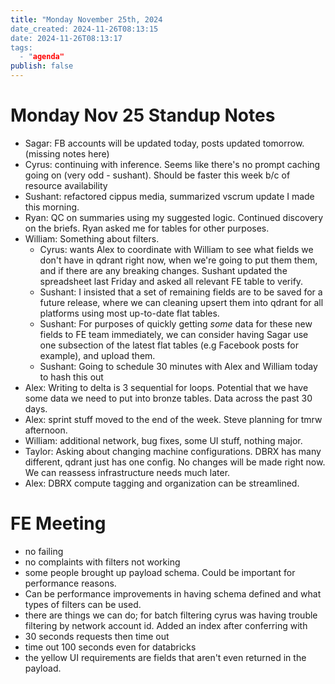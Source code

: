 ```yaml
---
title: "Monday November 25th, 2024
date_created: 2024-11-26T08:13:15
date: 2024-11-26T08:13:17
tags:
  - "agenda"
publish: false
---
```


# Monday Nov 25 Standup Notes
- Sagar: FB accounts will be updated today, posts updated tomorrow. (missing notes here)
- Cyrus: continuing with inference. Seems like there's no prompt caching going on (very odd - sushant). Should be faster this week b/c of resource availability
- Sushant: refactored cippus media, summarized vscrum update I made this morning.
- Ryan: QC on summaries using my suggested logic. Continued discovery on the briefs. Ryan asked me for tables for other purposes.
- William: Something about filters. 
  - Cyrus: wants Alex to coordinate with William to see what fields we don't have in qdrant right now, when we're going to put them them, and if there are any breaking changes. Sushant updated the spreadsheet last Friday and asked all relevant FE table to verify. 
  - Sushant: I insisted that a set of remaining fields are to be saved for a future release, where we can cleaning upsert them into qdrant for all platforms using most up-to-date flat tables. 
  - Sushant: For purposes of quickly getting *some* data for these new fields to FE team immediately, we can consider having Sagar use one subsection of the latest flat tables (e.g Facebook posts for example), and upload them. 
  - Sushant: Going to schedule 30 minutes with Alex and William today to hash this out
- Alex: Writing to delta is 3 sequential for loops. Potential that we have some data we need to put into bronze tables. Data across the past 30 days. 
- Alex: sprint stuff moved to the end of the week. Steve planning for tmrw afternoon. 
- William: additional network, bug fixes, some UI stuff, nothing major. 
- Taylor: Asking about changing machine configurations. DBRX has many different, qdrant just has one config. No changes will be made right now. We can reassess infrastructure needs much later. 
- Alex: DBRX compute tagging and organization can be streamlined. 

# FE Meeting
- no failing 
- no complaints with filters not working
- some people brought up payload schema. Could be important for performance reasons. 
- Can be performance improvements in having schema defined and what types of filters can be used. 
- there are things we can do; for batch filtering cyrus was having trouble filtering by network account id. Added an index after conferring with 
- 30 seconds requests then time out
- time out 100 seconds even for databricks 
- the yellow UI requirements are fields that aren't even returned in the payload. 
